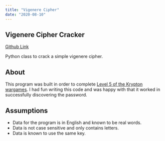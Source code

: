 ```yaml
---
title: "Vigenere Cipher"
date: "2020-08-10"
---
```


## Vigenere Cipher Cracker

[Github Link](https://github.com/zpetsrillo/vigenere-cipher)

Python class to crack a simple vigenere cipher.

## About

This program was built in order to complete [Level 5 of the Krypton wargames](https://overthewire.org/wargames/krypton/krypton5.html). I had fun writing this code and was happy with that it worked in successfully discovering the password.

## Assumptions

- Data for the program is in English and known to be real words.
- Data is not case sensitive and only contains letters.
- Data is known to use the same key.
